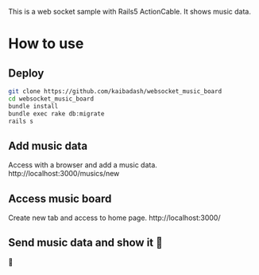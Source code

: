 This is a web socket sample with Rails5 ActionCable.
It shows music data.

# How to use

## Deploy
```sh
git clone https://github.com/kaibadash/websocket_music_board
cd websocket_music_board
bundle install
bundle exec rake db:migrate
rails s
```

## Add music data
Access with a browser and add a music data.
http://localhost:3000/musics/new

## Access music board
Create new tab and access to home page.
http://localhost:3000/

## Send music data and show it :sushi:
:beer:

